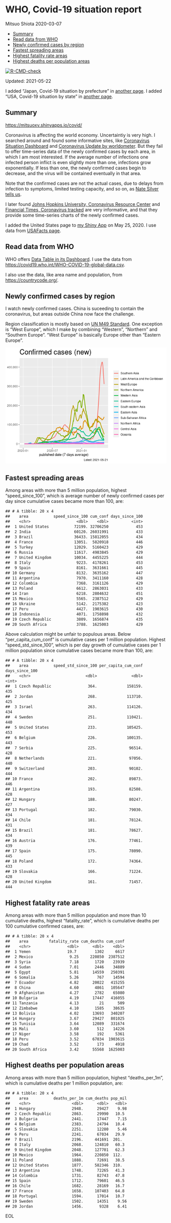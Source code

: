 WHO, Covid-19 situation report
================
Mitsuo Shiota
2020-03-07

-   [Summary](#summary)
-   [Read data from WHO](#read-data-from-who)
-   [Newly confirmed cases by region](#newly-confirmed-cases-by-region)
-   [Fastest spreading areas](#fastest-spreading-areas)
-   [Highest fatality rate areas](#highest-fatality-rate-areas)
-   [Highest deaths per population
    areas](#highest-deaths-per-population-areas)

<!-- badges: start -->

[![R-CMD-check](https://github.com/mitsuoxv/covid/workflows/R-CMD-check/badge.svg)](https://github.com/mitsuoxv/covid/actions)
<!-- badges: end -->

Updated: 2021-05-22

I added “Japan, Covid-19 situation by prefecture” in [another
page](Japan.md). I added “USA, Covid-19 situation by state” in [another
page](USA.md).

## Summary

<https://mitsuoxv.shinyapps.io/covid/>

Coronavirus is affecting the world economy. Uncertaintiy is very high. I
searched around and found some informative sites, like [Coronavirus
Situation
Dashboard](https://who.maps.arcgis.com/apps/opsdashboard/index.html#/c88e37cfc43b4ed3baf977d77e4a0667)
and [Coronavirus Update by
worldometer](https://www.worldometers.info/coronavirus/). But they fail
to offer time-series data of the newly confirmed cases by each area, in
which I am most interested. If the average number of infections one
infected person inflict is even slightly more than one, infections grow
exponentially. If less than one, the newly confirmed cases begin to
decrease, and the virus will be contained eventually in that area.

Note that the confirmed cases are not the actual cases, due to delays
from infection to symptoms, limited testing capacity, and so on, as
[Nate Silver tells
us](https://fivethirtyeight.com/features/coronavirus-case-counts-are-meaningless/).

I later found [Johns Hopkins University, Coronavirus Resource
Center](https://coronavirus.jhu.edu/) and [Financial Times, Coronavirus
tracked](https://www.ft.com/content/a26fbf7e-48f8-11ea-aeb3-955839e06441)
are very informative, and that they provide some time-series charts of
the newly confirmed cases.

I added the United States page to [my Shiny
App](https://mitsuoxv.shinyapps.io/covid/) on May 25, 2020. I use data
from [USAFacts
page](https://usafacts.org/visualizations/coronavirus-covid-19-spread-map/).

## Read data from WHO

WHO offers [Data Table in its Dashboard](https://covid19.who.int/table).
I use the data from
<https://covid19.who.int/WHO-COVID-19-global-data.csv>.

I also use the data, like area name and population, from
<https://countrycode.org/>.

## Newly confirmed cases by region

I watch newly confirmed cases. China is suceeding to contain the
coronavirus, but areas outside China now face the challenge.

Region classification is mostly based on [UN M49
Standard](https://unstats.un.org/unsd/methodology/m49/). One exception
is “West Europe”, which I make by combining “Western”, “Northern” and
“Southern Europe”. “West Europe” is basically Europe other than “Eastern
Europe”.

![](README_files/figure-gfm/chart-1.png)<!-- -->

## Fastest spreading areas

Among areas with more than 5 million population, highest
“speed\_since\_100”, which is average number of newly confirmed cases
per day since cumulative cases became more than 100, are:

    ## # A tibble: 20 x 4
    ##    area           speed_since_100 cum_conf days_since_100
    ##    <chr>                    <dbl>    <dbl>          <int>
    ##  1 United States           72199. 32706250            453
    ##  2 India                   60120. 26031991            433
    ##  3 Brazil                  36433. 15812055            434
    ##  4 France                  13051.  5820918            446
    ##  5 Turkey                  12029.  5160423            429
    ##  6 Russia                  11617.  4983845            429
    ##  7 United Kingdom          10034.  4455225            444
    ##  8 Italy                    9223.  4178261            453
    ##  9 Spain                    8161.  3631661            445
    ## 10 Germany                  8132.  3635162            447
    ## 11 Argentina                7970.  3411160            428
    ## 12 Colombia                 7368.  3161126            429
    ## 13 Poland                   6612.  2863031            433
    ## 14 Iran                     6218.  2804632            451
    ## 15 Mexico                   5565.  2387512            429
    ## 16 Ukraine                  5142.  2175382            423
    ## 17 Peru                     4427.  1903615            430
    ## 18 Indonesia                4071.  1758898            432
    ## 19 Czech Republic           3809.  1656874            435
    ## 20 South Africa             3788.  1625003            429

Above calculation might be unfair to populous areas. Below
“per\_capita\_cum\_conf” is cumulative cases per 1 million population.
Highest “speed\_std\_since\_100”, which is per day growth of cumulative
cases per 1 million population since cumulative cases became more than
100, are:

    ## # A tibble: 20 x 4
    ##    area           speed_std_since_100 per_capita_cum_conf days_since_100
    ##    <chr>                        <dbl>               <dbl>          <int>
    ##  1 Czech Republic                364.             158159.            435
    ##  2 Jordan                        268.             113710.            425
    ##  3 Israel                        263.             114126.            434
    ##  4 Sweden                        251.             110421.            440
    ##  5 United States                 233.             105425.            453
    ##  6 Belgium                       226.             100135.            443
    ##  7 Serbia                        225.              96514.            428
    ##  8 Netherlands                   221.              97056.            440
    ##  9 Switzerland                   203.              90102.            444
    ## 10 France                        202.              89873.            446
    ## 11 Argentina                     193.              82508.            428
    ## 12 Hungary                       188.              80247.            427
    ## 13 Portugal                      182.              79030.            434
    ## 14 Chile                         181.              78124.            431
    ## 15 Brazil                        181.              78627.            434
    ## 16 Austria                       176.              77461.            439
    ## 17 Spain                         175.              78090.            445
    ## 18 Poland                        172.              74364.            433
    ## 19 Slovakia                      166.              71224.            428
    ## 20 United Kingdom                161.              71457.            444

## Highest fatality rate areas

Among areas with more than 5 million population and more than 10
cumulative deaths, highest “fatality\_rate”, which is cumulative deaths
per 100 cumulative confirmed cases, are:

    ## # A tibble: 20 x 4
    ##    area         fatality_rate cum_deaths cum_conf
    ##    <chr>                <dbl>      <dbl>    <dbl>
    ##  1 Yemen                19.7        1302     6617
    ##  2 Mexico                9.25     220850  2387512
    ##  3 Syria                 7.18       1720    23939
    ##  4 Sudan                 7.01       2446    34889
    ##  5 Egypt                 5.81      14559   250391
    ##  6 Somalia               5.26        767    14594
    ##  7 Ecuador               4.82      20022   415255
    ##  8 China                 4.60       4861   105647
    ##  9 Afghanistan           4.27       2782    65080
    ## 10 Bulgaria              4.19      17447   416055
    ## 11 Tanzania              4.13         21      509
    ## 12 Zimbabwe              4.10       1585    38635
    ## 13 Bolivia               4.02      13693   340207
    ## 14 Hungary               3.67      29427   801025
    ## 15 Tunisia               3.64      12089   331674
    ## 16 Mali                  3.60        512    14226
    ## 17 Niger                 3.58        192     5361
    ## 18 Peru                  3.52      67034  1903615
    ## 19 Chad                  3.52        173     4918
    ## 20 South Africa          3.42      55568  1625003

## Highest deaths per population areas

Among areas with more than 5 million population, highest
“deaths\_per\_1m”, which is cumulative deaths per 1 million population,
are:

    ## # A tibble: 20 x 4
    ##    area           deaths_per_1m cum_deaths pop_mil
    ##    <chr>                  <dbl>      <dbl>   <dbl>
    ##  1 Hungary                2948.      29427    9.98
    ##  2 Czech Republic         2863.      29990   10.5 
    ##  3 Bulgaria               2441.      17447    7.15
    ##  4 Belgium                2383.      24794   10.4 
    ##  5 Slovakia               2251.      12280    5.46
    ##  6 Peru                   2241.      67034   29.9 
    ##  7 Brazil                 2196.     441691  201.  
    ##  8 Italy                  2068.     124810   60.3 
    ##  9 United Kingdom         2048.     127701   62.3 
    ## 10 Mexico                 1964.     220850  112.  
    ## 11 Poland                 1888.      72691   38.5 
    ## 12 United States          1877.     582346  310.  
    ## 13 Argentina              1748.      72265   41.3 
    ## 14 Colombia               1731.      82743   47.8 
    ## 15 Spain                  1712.      79601   46.5 
    ## 16 Chile                  1682.      28169   16.7 
    ## 17 France                 1658.     107403   64.8 
    ## 18 Portugal               1594.      17014   10.7 
    ## 19 Sweden                 1502.      14351    9.56
    ## 20 Jordan                 1456.       9328    6.41

EOL
